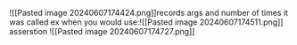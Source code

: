 ![[Pasted image 20240607174424.png]]records args and number of times it was called
ex when you would use:![[Pasted image 20240607174511.png]]
asserstion
     ![[Pasted image 20240607174727.png]]